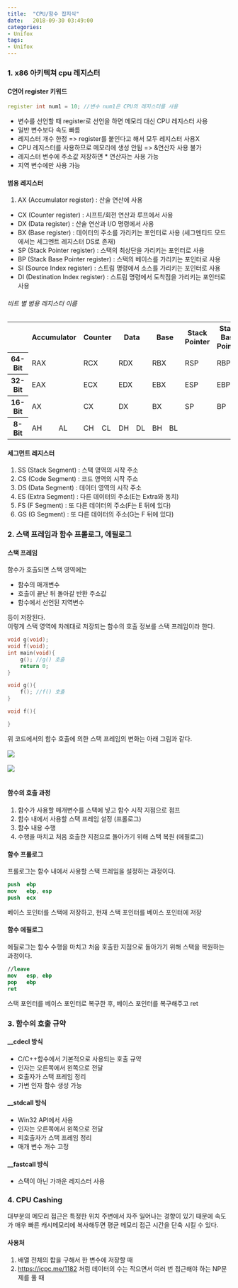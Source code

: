 ```yaml
---
title:  "CPU/함수 잡지식"
date:   2018-09-30 03:49:00
categories:
- Unifox
tags:
- Unifox
---
```


### 1.&nbsp;x86 아키텍쳐 cpu 레지스터
#### C언어 register 키워드
```cpp
register int num1 = 10; //변수 num1은 CPU의 레지스터를 사용
```
* 변수를 선언할 때 register로 선언을 하면 메모리 대신 CPU 레지스터 사용
* 일반 변수보다 속도 빠름
* 레지스터 개수 한정 => register를 붙인다고 해서 모두 레지스터 사용X
* CPU 레지스터를 사용하므로 메모리에 생성 안됨 => &연산자 사용 불가
* 레지스터 변수에 주소값 저장하면 * 연산자는 사용 가능
* 지역 변수에만 사용 가능

#### 범용 레지스터
1. AX (Accumulator register) : 산술 연산에 사용
* CX (Counter register) : 시프트/회전 연산과 루프에서 사용
* DX (Data register) : 산술 연산과 I/O 명령에서 사용
* BX (Base register) : 데이터의 주소를 가리키는 포인터로 사용 (세그멘티드 모드에서는 세그멘트 레지스터 DS로 존재)
* SP (Stack Pointer register) : 스택의 최상단을 가리키는 포인터로 사용
* BP (Stack Base Pointer register) : 스택의 베이스를 가리키는 포인터로 사용
* SI (Source Index register) : 스트림 명령에서 소스를 가리키는 포인터로 사용
* DI (Destination Index register) : 스트림 명령에서 도착점을 가리키는 포인터로 사용

###### 비트 별 범용 레지스터 이름
<table>
  <tr> <th></th> <th colspan="2">Accumulator</th> <th colspan="2">Counter</th> <th colspan="2">Data</th> <th colspan="2">Base</th> <th colspan="2">Stack Pointer</th> <th colspan="2">Stack Base Pointer</th> <th colspan="2">Source</th> <th colspan="2">Destination</th> </tr>

  <tr> <th>64-Bit</th> <td colspan="2">RAX</td> <td colspan="2">RCX</td> <td colspan="2">RDX</td> <td colspan="2">RBX</td> <td colspan="2">RSP</td> <td colspan="2">RBP</td> <td colspan="2">RSI</td> <td colspan="2">RDI</td> </tr>

  <tr> <th>32-Bit</th> <td colspan="2">EAX</td> <td colspan="2">ECX</td> <td colspan="2">EDX</td> <td colspan="2">EBX</td> <td colspan="2">ESP</td> <td colspan="2">EBP</td> <td colspan="2">ESI</td> <td colspan="2">EDI</td> </tr>

  <tr> <th>16-Bit</th> <td colspan="2">AX</td> <td colspan="2">CX</td> <td colspan="2">DX</td> <td colspan="2">BX</td> <td colspan="2">SP</td> <td colspan="2">BP</td> <td colspan="2">SI</td> <td colspan="2">DI</td> </tr>

  <tr> <th>8-Bit</th> <td>AH</td> <td>AL</td> <td>CH</td> <td>CL</td> <td>DH</td> <td>DL</td> <td>BH</td> <td>BL</td> <td colspan="2"></td> <td colspan="2"></td> <td colspan="2"></td> <td colspan="2"></td> </tr>
</table>

#### 세그먼트 레지스터
1. SS (Stack Segment) : 스택 영역의 시작 주소
2. CS (Code Segment) : 코드 영역의 시작 주소
3. DS (Data Segment) : 데이터 영역의 시작 주소
4. ES (Extra Segment) : 다른 데이터의 주소(E는 Extra와 동치)
5. FS (F Segment) : 또 다른 데이터의 주소(F는 E 뒤에 있다)
6. GS (G Segment) : 또 다른 데이터의 주소(G는 F 뒤에 있다)


### 2. 스택 프레임과 함수 프롤로그, 에필로그
#### 스택 프레임
함수가 호출되면 스택 영역에는
* 함수의 매개변수
* 호출이 끝난 뒤 돌아갈 반환 주소값
* 함수에서 선언된 지역변수

등이 저장된다.<br>
이렇게 스택 영역에 차례대로 저장되는 함수의 호출 정보를 스택 프레임이라 한다.

```cpp
void g(void);
void f(void);
int main(void){
    g(); //g() 호출
    return 0;
}

void g(){
    f(); //f() 호출
}

void f(){

}
```
위 코드에서의 함수 호출에 의한 스택 프레임의 변화는 아래 그림과 같다.<br><br>
<img src = "https://i.imgur.com/BofxviQ.png"> <br><br>
<img src = "https://i.imgur.com/3ZVvMo4.png"> <br><br>

#### 함수의 호출 과정
1. 함수가 사용할 매개변수를 스택에 넣고 함수 시작 지점으로 점프
2. 함수 내에서 사용할 스택 프레임 설정 (프롤로그)
3. 함수 내용 수행
4. 수행을 마치고 처음 호출한 지점으로 돌아가기 위해 스택 복원 (에필로그)

#### 함수 프롤로그
프롤로그는 함수 내에서 사용할 스택 프레임을 설정하는 과정이다.
```nasm
push  ebp
mov   ebp, esp
push  ecx
```
베이스 포인터를 스택에 저장하고, 현재 스택 포인터를 베이스 포인터에 저장

#### 함수 에필로그
에필로그는 함수 수행을 마치고 처음 호출한 지점으로 돌아가기 위해 스택을 복원하는 과정이다.
```nasm
//leave
mov   esp, ebp
pop   ebp
ret
```
스택 포인터를 베이스 포인터로 복구한 후, 베이스 포인터를 복구해주고 ret

### 3. 함수의 호출 규약

#### __cdecl 방식
* C/C++함수에서 기본적으로 사용되는 호출 규약
* 인자는 오른쪽에서 왼쪽으로 전달
* 호출자가 스택 프레임 정리
* 가변 인자 함수 생성 가능

#### __stdcall 방식
* Win32 API에서 사용
* 인자는 오른쪽에서 왼쪽으로 전달
* 피호출자가 스택 프레임 정리
* 매개 변수 개수 고정

#### __fastcall 방식
* 스택이 아닌 가까운 레지스터 사용

### 4. CPU Cashing
대부분의 메모리 접근은 특정한 위치 주변에서 자주 일어나는 경향이 있기 때문에 속도가 매우 빠른 캐시메모리에 복사해두면 평균 메모리 접근 시간을 단축 시킬 수 있다.

#### 사용처
1. 배열 전체의 합을 구해서 한 변수에 저장할 때
2. https://icpc.me/1182 처럼 데이터의 수는 작으면서 여러 번 접근해야 하는 NP문제를 풀 때
